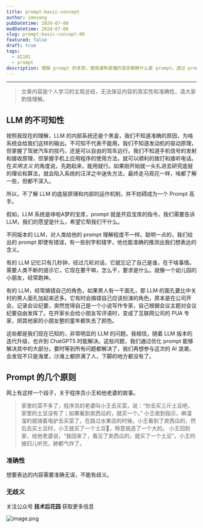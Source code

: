 ```yaml
---
title: prompt-basic-concept
author: imesong
pubDatetime: 2024-07-08
modDatetime: 2024-07-08
slug: prompt-basic-concept-00
featured: false
draft: true
tags:
  - AI101
  - prompt
description: 理解 prompt 的本质，使用通熟易懂的语言解释什么是 prompt。透过 prompt 本质，研究prompt的演化趋势。 文章内容是个人学习的主观总结，为对内容的真实性和准确性验证，请大家酌情理解。
---
```


---

> 文章内容是个人学习的主观总结，无法保证内容的真实性和准确性，请大家酌情理解。

## LLM 的不可知性

按照我现在的理解，LLM 的内部系统还是个黑盒，我们不知道准确的原因，为啥系统会给我们这样的输出。不可知不代表不能用，我们不知道发动机的驱动原理，但掌握了驾驶汽车的技巧，还是可以自由的驾车远行。我们不知道手机信号的发射和接收原理，但掌握手机上应用程序的使用方法，就可以顺利的拨打和接听电话。在*实用主义* 的角度说，先跑起来，能用就行。如果刚开始就一头扎进去研究底层的理论和算法，就会陷入系统的汪洋之中迷失方法，最终走马观花一样，啥都了解一些，但都不深入。

所以，不了解 LLM 的底层原理和内部的运作机制，并不妨碍成为一个 Prompt 高手。

假如，LLM 系统是哆啦A梦的宝库，prompt 就是开启宝库的指令，我们需要告诉 LLM，我们的愿望是什么，希望它帮我们干什么。

不同版本的 LLM，对人类给他的 prompt 理解程度不一样。聪明一点的，我们给出的 prompt 即使有错误，有一些别字和错字，他也能准确的推测出我们想表达的含义。

有的 LLM 记忆只有几秒钟，经过几轮对话，它就忘记了自己是谁，在干啥事情。需要人类不断的提示它，它现在要干嘛，怎么干，要求是什么。就像一个幼儿园的小朋友，经常跑神。

有的 LLM，经常搞错自己的角色，如果男人有一千面孔，那 LLM 的面孔要比中关村的男人面孔加起来还多。它有时会搞错自己应该扮演的角色，原本是在公司开会，记录会议纪要，突然觉得自己是一个小说写作专家，自己根据会议主题对会议纪要自由发挥了。在开家长会给小朋友写评语时，变成了互联网公司的 PUA 专家，把其他家的小朋友整的童年都失去了颜色。

这些都是我们现在已知的，非常明显的 LLM 的问题。我相信，随着 LLM 版本的迭代升级，也许到 ChatGPT5 时能解决。这些问题，我们通过优化 prompt 能够解决其中的大部分。要时等到所有问题都解决了，我们再想参与这次的 AI 浪潮，会发现不只是海里，沙滩上都挤满了人，下脚的地方都没有了。

## Prompt 的几个原则

网上有这样一个段子，关于程序员小王和他老婆的故事。

> 家里的菜不多了，程序员的老婆叫小王去买菜，说：“你去买三斤土豆吧，家里的土豆没有了；如果看到卖西瓜的，就买一个。”
> 小王收到指示，麻溜溜的就骑着电驴去买菜了，在路过水果店的时候，小王看到了卖西瓜的，然后去买土豆时，小王就买了一个土豆🥔，特意挑选了一个大的。
> 小王回到家，给他老婆说，“我回来了，看见了卖西瓜的，就买了一个土豆”。小王的媳妇儿听完，肺都气炸了。

### 准确性

想要表达的内容需要准确无误，不能有歧义。

### 无歧义

关注公众号 **技术后花园** 获取更多信息

![image.png](https://img.imesong.com/file/9e0dc4dc2d2acd363d535.png)
